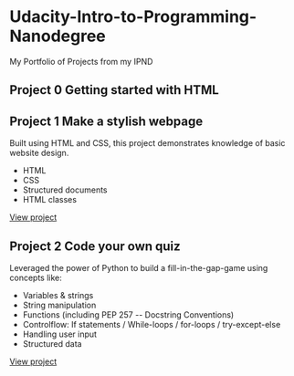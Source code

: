 # Udacity-Intro-to-Programming-Nanodegree

My Portfolio of Projects from my IPND

## Project 0 Getting started with HTML

## Project 1 Make a stylish webpage

Built using HTML and CSS, this project demonstrates knowledge of basic website design.
- HTML
- CSS
- Structured documents
- HTML classes

[View project](https://thalrion.github.io/)

## Project 2 Code your own quiz

Leveraged the power of Python to build a fill-in-the-gap-game using concepts like:

- Variables & strings
- String manipulation
- Functions (including PEP 257 -- Docstring Conventions)
- Controlflow: If statements / While-loops / for-loops / try-except-else
- Handling user input
- Structured data

[View project](https://trinket.io/python/cce59a9364)
